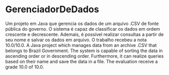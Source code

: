 # GerenciadorDeDados
Um projeto em Java que gerencia os dados de um arquivo .CSV de fonte pública do governo. O sistema é capaz de classificar os dados em ordem crescente e decrescente. Ademais, é possível realizar consultas a partir de seu nome e salvar os dados em arquivo. O trabalho recebeu a nota 10.0/10.0. A Java project which manages data from an archive .CSV that belongs to Brazil Government. The system is capable of sorting the data in ascending order or in descending order. Furthermore, it can realize queries based on their name and save the data in a file. The evaluation receive a grade 10.0 of 10.0.   

